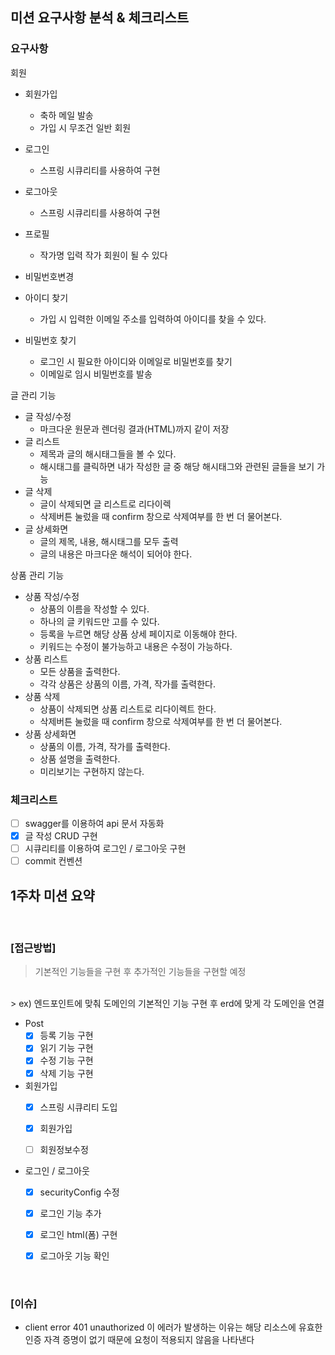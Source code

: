 ## 미션 요구사항 분석 & 체크리스트
### 요구사항

회원
- 회원가입
  - 축하 메일 발송
  - 가입 시 무조건 일반 회원

- 로그인
  - 스프링 시큐리티를 사용하여 구현

- 로그아웃
  - 스프링 시큐리티를 사용하여 구현

- 프로필
  - 작가명 입력 작가 회원이 될 수 있다

- 비밀번호변경

- 아이디 찾기
    - 가입 시 입력한 이메일 주소를 입력하여 아이디를 찾을 수 있다.
- 비밀번호 찾기
    - 로그인 시 필요한 아이디와 이메일로 비밀번호를 찾기
    - 이메일로 임시 비밀번호를 발송

글 관리 기능
- 글 작성/수정
    - 마크다운 원문과 렌더링 결과(HTML)까지 같이 저장
- 글 리스트
    - 제목과 글의 해시태그들을 볼 수 있다.
    - 해시태그를 클릭하면 내가 작성한 글 중 해당 해시태그와 관련된 글들을 보기 가능
- 글 삭제
    - 글이 삭제되면 글 리스트로 리다이렉
    - 삭제버튼 눌렀을 때 confirm 창으로 삭제여부를 한 번 더 물어본다.
- 글 상세화면
    - 글의 제목, 내용, 해시태그를 모두 출력
    - 글의 내용은 마크다운 해석이 되어야 한다.

상품 관리 기능

- 상품 작성/수정
    - 상품의 이름을 작성할 수 있다.
    - 하나의 글 키워드만 고를 수 있다.
    - 등록을 누르면 해당 상품 상세 페이지로 이동해야 한다.
    - 키워드는 수정이 불가능하고 내용은 수정이 가능하다.
- 상품 리스트
    - 모든 상품을 출력한다.
    - 각각 상품은 상품의 이름, 가격, 작가를 출력한다.
- 상품 삭제
    - 상품이 삭제되면 상품 리스트로 리다이렉트 한다.
    - 삭제버튼 눌렀을 때 confirm 창으로 삭제여부를 한 번 더 물어본다.
- 상품 상세화면
    - 상품의 이름, 가격, 작가를 출력한다.
    - 상품 설명을 출력한다.
    - 미리보기는 구현하지 않는다.

### 체크리스트

- [ ] swagger를 이용하여 api 문서 자동화
- [X] 글 작성 CRUD 구현
- [ ] 시큐리티를 이용하여 로그인 / 로그아웃 구현
- [ ] commit 컨벤션

## 1주차 미션 요약

<br>


### [접근방법]
> 기본적인 기능들을 구현 후 추가적인 기능들을 구현할 예정
<br>
> ex) 엔드포인트에 맞춰 도메인의 기본적인 기능 구현 후 erd에 맞게 각 도메인을 연결 

- Post
  - [x] 등록 기능 구현
  - [x] 읽기 기능 구현
  - [x] 수정 기능 구현
  - [x] 삭제 기능 구현

- 회원가입
  - [x] 스프링 시큐리티 도입
  - [x] 회원가입
  - [ ] 회원정보수정
  

- 로그인 / 로그아웃
  - [x] securityConfig 수정
  - [x] 로그인 기능 추가
  - [x] 로그인 html(폼) 구현
  - [x] 로그아웃 기능 확인






<br>

### [이슈]
- client error 401 unauthorized
이 에러가 발생하는 이유는 해당 리소스에 유효한 인증 자격 증명이 없기 때문에 요청이 적용되지 않음을 나타낸다


